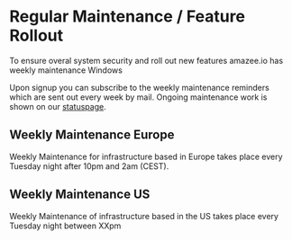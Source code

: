 # Regular Maintenance / Feature Rollout
To ensure overal system security and roll out new features amazee.io has weekly maintenance Windows

Upon signup you can subscribe to the weekly maintenance reminders which are sent out every week by mail. Ongoing maintenance work is shown on our [statuspage](http://status.amazee.io).

## Weekly Maintenance Europe
Weekly Maintenance for infrastructure based in Europe takes place every Tuesday night after 10pm and 2am (CEST).

## Weekly Maintenance US
Weekly Maintenance of infrastructure based in the US takes place every Tuesday night between XXpm
